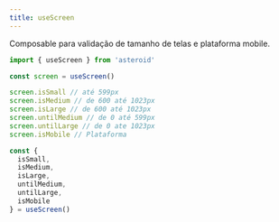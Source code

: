 ```yaml
---
title: useScreen
---
```


Composable para validação de tamanho de telas e plataforma mobile.

```js
import { useScreen } from 'asteroid'

const screen = useScreen()

screen.isSmall // até 599px
screen.isMedium // de 600 até 1023px
screen.isLarge // de 600 até 1023px
screen.untilMedium // de 0 até 599px
screen.untilLarge // de 0 ate 1023px
screen.isMobile // Plataforma

const {
  isSmall,
  isMedium,
  isLarge,
  untilMedium,
  untilLarge,
  isMobile
} = useScreen()
```

